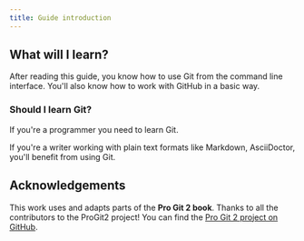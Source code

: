 ```yaml
---
title: Guide introduction
---
```


## What will I learn?

After reading this guide, you know how to use Git from the command line interface.
You'll also know how to work with GitHub in a basic way.

### Should I learn Git?

If you're a programmer you need to learn Git.

If you're a writer working with plain text formats like Markdown, AsciiDoctor, you'll benefit from using Git.

## Acknowledgements

This work uses and adapts parts of the **Pro Git 2 book**.
Thanks to all the contributors to the ProGit2 project!
You can find the [Pro Git 2 project on GitHub](https://github.com/progit/progit2).
